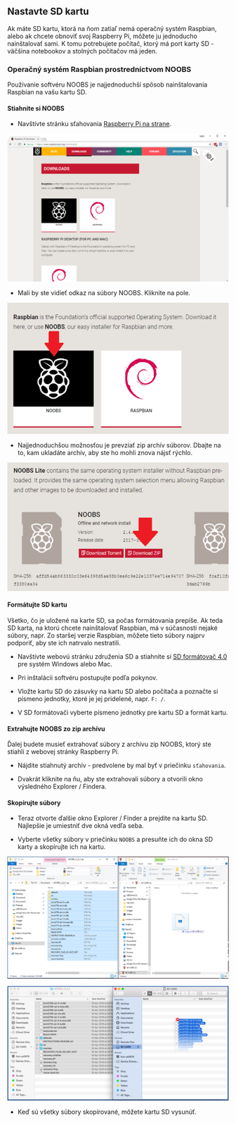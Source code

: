 ## Nastavte SD kartu

Ak máte SD kartu, ktorá na ňom zatiaľ nemá operačný systém Raspbian, alebo ak chcete obnoviť svoj Raspberry Pi, môžete ju jednoducho nainštalovať sami. K tomu potrebujete počítač, ktorý má port karty SD - väčšina notebookov a stolných počítačov má jeden.

### Operačný systém Raspbian prostredníctvom NOOBS

Používanie softvéru NOOBS je najjednoduchší spôsob nainštalovania Raspbian na vašu kartu SD.

#### Stiahnite si NOOBS

+ Navštívte stránku sťahovania [Raspberry Pi na strane](https://www.raspberrypi.org/downloads).

![Stránka na prevzatie](images/downloads-page.png)

+ Mali by ste vidieť odkaz na súbory NOOBS. Kliknite na pole.

![Kliknite na NOOBS](images/click-noobs.png)

+ Najjednoduchšou možnosťou je prevziať zip archív súborov. Dbajte na to, kam ukladáte archív, aby ste ho mohli znova nájsť rýchlo.

![Stiahnuť zip](images/download-zip.png)

#### Formátujte SD kartu

Všetko, čo je uložené na karte SD, sa počas formátovania prepíše. Ak teda SD karta, na ktorú chcete nainštalovať Raspbian, má v súčasnosti nejaké súbory, napr. Zo staršej verzie Raspbian, môžete tieto súbory najprv podporiť, aby ste ich natrvalo nestratili.

+ Navštívte webovú stránku združenia SD a stiahnite si [SD formátovač 4.0](https://www.sdcard.org/downloads/formatter_4/index.html) pre systém Windows alebo Mac.

+ Pri inštalácii softvéru postupujte podľa pokynov.

+ Vložte kartu SD do zásuvky na kartu SD alebo počítača a poznačte si písmeno jednotky, ktoré je jej pridelené, napr. `F: /`.

+ V SD formátovači vyberte písmeno jednotky pre kartu SD a formát kartu.

#### Extrahujte NOOBS zo zip archívu

Ďalej budete musieť extrahovať súbory z archívu zip NOOBS, ktorý ste stiahli z webovej stránky Raspberry Pi.

+ Nájdite stiahnutý archív - predvolene by mal byť v priečinku `sťahovania`.

+ Dvakrát kliknite na ňu, aby ste extrahovali súbory a otvorili okno výsledného Explorer / Findera.

#### Skopírujte súbory

+ Teraz otvorte ďalšie okno Explorer / Finder a prejdite na kartu SD. Najlepšie je umiestniť dve okná vedľa seba.

+ Vyberte všetky súbory v priečinku `NOOBS` a presuňte ich do okna SD karty a skopírujte ich na kartu.

![windows copy](images/copy3.png)

![kópia macos](images/macos_copy.png)

+ Keď sú všetky súbory skopírované, môžete kartu SD vysunúť.